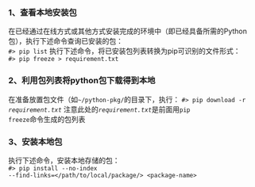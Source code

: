 ### 1、查看本地安装包 ###
  在已经通过在线方式或其他方式安装完成的环境中（即已经具备所需的Python包），执行下述命令查询已安装的包：   
  <code>#> pip list</code>
  执行下述命令，将已安装包列表转换为pip可识别的文件形式：   
  <code>#> pip freeze > requirement.txt</code>   
### 2、利用包列表将python包下载得到本地 ###
  在准备放置包文件（如<code>~/python-pkg/</code>的目录下，执行：
  <code>#> pip download -r _requirement.txt_</code>
  注意此处的<code>_requirement.txt_</code>是前面用<code>pip freeze</code>命令生成的包列表
### 3、安装本地包 ###
  执行下述命令，安装本地存储的包：   
  <code>#> pip install --no-index --find-links=\</path/to/local/package/\> \<package-name\> </code> 
  
